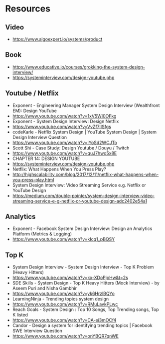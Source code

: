 # Resources

## Video
- https://www.algoexpert.io/systems/product

## Book
- https://www.educative.io/courses/grokking-the-system-design-interview/
- https://systeminterview.com/design-youtube.php

## Youtube / Netflix
- Exponent - Engineering Manager System Design Interview (Wealthfront EM): Design YouTube
- https://www.youtube.com/watch?v=1xV5WI0OFkg
- Exponent - System Design Interview: Design Netflix
- https://www.youtube.com/watch?v=VvZf7lISfgs
- codeKarle - Netflix System Design | YouTube System Design | System Design Interview Question
- https://www.youtube.com/watch?v=lYoSd2WCJTo
- Scott Shi - Case Study: Design Youtube / Douyu / Twitch
- https://www.youtube.com/watch?v=quJ7hwo5x8E
- CHAPTER 14: DESIGN YOUTUBE
- https://systeminterview.com/design-youtube.php
- Netflix: What Happens When You Press Play?
- http://highscalability.com/blog/2017/12/11/netflix-what-happens-when-you-press-play.html
- System Design Interview: Video Streaming Service e.g. Netflix or YouTube Design
- https://medium.com/double-pointer/system-design-interview-video-streaming-service-e-g-netflix-or-youtube-design-adc2402e54a1

## Analytics
- Exponent - Facebook System Design Interview: Design an Analytics Platform (Metrics & Logging)
- https://www.youtube.com/watch?v=kIcq1_pBQSY

## Top K
- System Design Interview - System Design Interview - Top K Problem (Heavy Hitters)
- https://www.youtube.com/watch?v=kx-XDoPjoHw&t=2s
- SDE Skills - System Design - Top K Heavy Hitters (Mock Interview) - by Aseem Puri and Nisha Gambhir
- https://www.youtube.com/watch?v=yk6HrzlBQYo
- LearningNinja - Trending topics system design
- https://www.youtube.com/watch?v=RMuLavkPLwc
- Reach Goals - System Design : Top 10 Songs, Top Trending songs, Top K listed
- https://www.youtube.com/watch?v=CA-ei3mOCf4
- Candor - Design a system for identifying trending topics | Facebook SWE Interview Question
- https://www.youtube.com/watch?v=onYBQR7qnWE

